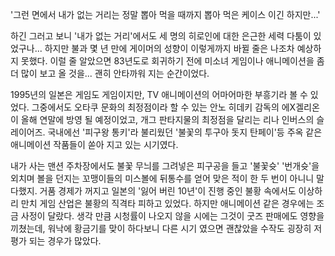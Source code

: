 '그런 면에서 내가 없는 거리는 정말 뽑아 먹을 때까지 뽑아 먹은 케이스 이긴 하지만...' 

하긴 그러고 보니 '내가 없는 거리'에서도 세 명의 히로인에 대한 은근한 세력 다툼이 있었구나... 하지만 불과 몇 년 만에 게이머의 성향이 이렇게까지 바뀔 줄은 나조차 예상하지 못했다. 이럴 줄 알았으면 83년도로 회귀하기 전에 미소녀 게임이나 애니메이션을 좀 더 많이 보고 올 것을... 괜히 안타까워 지는 순간이었다. 

1995년의 일본은 게임도 게임이지만, TV 애니메이션의 어마어마한 부흥기라 볼 수 있었다. 
그중에서도 오타쿠 문화의 최정점이라 할 수 있는 안노 히데키 감독의 에X겔리온이 올해 연말에 방영 될 예정이었고, 개그 판타지물의 최정점을 달리는 리나 인버스의 슬레이어즈. 국내에선 '피구왕 통키'라 불리웠던 '불꽃의 투구아 돗지 탄페이'등 주옥 같은 애니메이션 작품들이 쏟아 지고 있는 시기였다. 

내가 사는 맨션 주차장에서도 불꽃 무늬를 그려넣은 피구공을 들고 '불꽃슛' '번개슛'을 외치며 볼을 던지는 꼬맹이들의 미스볼에 뒤통수를 얻어 맞은 적이 한 두 번이 아니니 말 다했지. 
거품 경제가 꺼지고 일본의 '잃어 버린 10년'이 진행 중인 불황 속에서도 이상하리 만치 게임 산업은 불황의 직격타 피하고 있었다. 
하지만 애니메이션 같은 경우에는 조금 사정이 달랐다. 
생각 만큼 시청률이 나오지 않을 시에는 그것이 굿즈 판매에도 영향을 끼쳤는데, 워낙에 황금기를 맞이 하다보니 다른 시기 였으면 괜찮았을 수작도 굉장히 저평가 되는 경우가 많았다. 